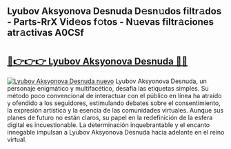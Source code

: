 ## Lyubov Aksyonova Desnuda D𝚎sn𝚞dos filtr𝚊dos - Parts-RrX Vid𝚎os f𝚘tos - N𝚞evas filtr𝚊ciones atr𝚊ctivas A0CSf

# <h2><a href="http://mb4et4h.tromn.icu/?c=Lyubov+Aksyonova+Desnuda">🔗👉👉👉 Lyubov Aksyonova Desnuda 🔗🔗</a></h2>

[![Lyubov Aksyonova Desnuda nuevo](https://i.imgur.com/pEAQMta.gif)](http://mb4et4h.tromn.icu/?c=Lyubov+Aksyonova+Desnuda)
Lyubov Aksyonova Desnuda, un personaje enigmático y multifacético, desafía las etiquetas simples. Su método poco convencional de interactuar con el público en línea ha atraído y ofendido a los seguidores, estimulando debates sobre el consentimiento, la expresión artística y la esencia de las comunidades virtuales. Aunque sus planes de futuro no están claros, su papel en la redefinición de la esfera digital es incuestionable. La determinación inquebrantable y el encanto innegable impulsan a Lyubov Aksyonova Desnuda hacia adelante en el reino virtual.

